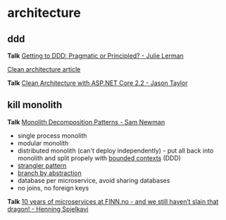 # architecture

## ddd

**Talk** [Getting to DDD: Pragmatic or Principled? - Julie Lerman](https://www.youtube.com/watch?v=3AAzySH3A88&list=PL03Lrmd9CiGe9QtFC8LRRqknzpKgcrWpe&index=20&t=0s)

[Clean architecture article](https://blog.cleancoder.com/uncle-bob/2012/08/13/the-clean-architecture.html)

**Talk** [Clean Architecture with ASP.NET Core 2.2 - Jason Taylor](https://www.youtube.com/watch?v=Zygw4UAxCdg)

## kill monolith

**Talk** [Monolith Decomposition Patterns - Sam Newman](https://www.youtube.com/watch?v=64w1zbpHGTg&list=PL03Lrmd9CiGe9QtFC8LRRqknzpKgcrWpe&index=140&t=0s)

- single process monolith
- modular monolith
- distributed monolith (can't deploy independently) - put all back into monolith and split propely with [bounded contexts](https://martinfowler.com/bliki/BoundedContext.html) (DDD)
- [strangler pattern](https://docs.microsoft.com/en-us/azure/architecture/patterns/strangler)
- [branch by abstraction](https://martinfowler.com/bliki/BranchByAbstraction.html)
- database per microservice, avoid sharing databases
- no joins, no foreign keys

**Talk** [10 years of microservices at FINN.no - and we still haven’t slain that dragon! - Henning Spjelkavi](https://www.youtube.com/watch?v=8f7bg5YAdds&list=PL03Lrmd9CiGe9QtFC8LRRqknzpKgcrWpe&index=43&t=2589s)

